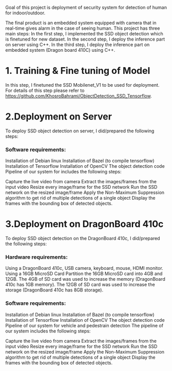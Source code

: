 Goal of this project is deployment of security system for detection of human for indoor/outdoor.

The final product is an embedded system equipped with camera that in real-time gives alarm in the case of seeing human. 
This project has three main steps: 
In the first step, I implemented the SSD object detection which is finetuned for new dataset. 
In the second step, I deploy the inference part on server using C++.
In the third step, I deploy the inference part on embedded system (Dragon board 410C) using C++.


# 1. Training & Fine tuning of Model 
In this step, I finetuned the SSD Mobilenet_V1 to be used for deployment. 
For details of this step please refer to https://github.com/KhosroBahrami/ObjectDetection_SSD_Tensorflow.




# 2.Deployment on Server
To deploy SSD object detection on server, I did/prepared the following steps:

### Software requirements:
Installation of Debian linux
Installation of Bazel (to compile tensorflow)
Installation of Tensorflow
Installation of OpenCV
The object detection code
Pipeline of our system for includes the following steps:

Capture the live video from camera
Extract the images/frames from the input video
Resize every image/frame for the SSD network
Run the SSD network on the resized image/frame
Apply the Non-Maximum Suppression algorithm to get rid of multiple detections of a single object
Display the frames with the bounding box of detected objects.




# 3.Deployment on DragonBoard 410c
To deploy SSD object detection on the DragonBoard 410c, I did/prepared the following steps:

### Hardware requirements:
Using a DragonBoard 410c, USB camera, keyboard, mouse, HDMI monitor.
Using a 16GB MicroSD Card
Partition the 16GB MicroSD card into 4GB and 12GB.
The 4GB of SD card was used to increase the memory (DragonBoard 410c has 1GB memory).
The 12GB of SD card was used to increase the storage (DragonBoard 410c has 8GB storage).
### Software requirements:
Installation of Debian linux
Installation of Bazel (to compile tensorflow)
Installation of Tensorflow
Installation of OpenCV
The object detection code
Pipeline of our system for vehicle and pedestrain detection
The pipeline of our system includes the following steps:

Capture the live video from camera
Extract the images/frames from the input video
Resize every image/frame for the SSD network
Run the SSD network on the resized image/frame
Apply the Non-Maximum Suppression algorithm to get rid of multiple detections of a single object
Display the frames with the bounding box of detected objects.

